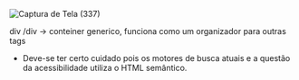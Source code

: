 
![Captura de Tela (337)](https://user-images.githubusercontent.com/88695965/180663168-ee3c96c7-b8fb-4127-8048-a7cd8c74c475.png)

div /div -> conteiner generico, funciona como um organizador para outras tags
 * Deve-se ter certo cuidado pois os motores de busca atuais e a questão da acessibilidade utiliza o HTML semântico.
